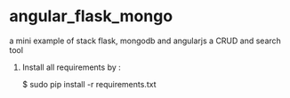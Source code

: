 # angular_flask_mongo
a mini example of stack flask, mongodb and angularjs 
a CRUD and search tool 

1. Install all requirements by : 

    $ sudo pip install -r requirements.txt

